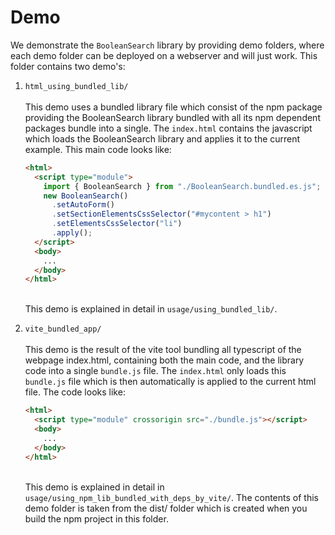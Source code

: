 # Demo

We demonstrate the `BooleanSearch` library by providing demo folders, where each demo
folder can be deployed on a webserver and will just work. This folder contains two
demo's:

1. `html_using_bundled_lib/` <br><br> This demo uses a bundled library file which
   consist of the npm package providing the BooleanSearch library bundled with all
   its npm dependent packages bundle into a single. The `index.html` contains the
   javascript which loads the BooleanSearch library and applies it to the current
   example. This main code looks like:

   ```html
   <html>
     <script type="module">
       import { BooleanSearch } from "./BooleanSearch.bundled.es.js";
       new BooleanSearch()
         .setAutoForm()
         .setSectionElementsCssSelector("#mycontent > h1")
         .setElementsCssSelector("li")
         .apply();
     </script>
     <body>
       ...
     </body>
   </html>
   ```

   <br>This demo is explained in detail in `usage/using_bundled_lib/`.

2. `vite_bundled_app/` <br><br> This demo is the result of the vite tool bundling all
   typescript of the webpage index.html, containing both the main code, and the
   library code into a single `bundle.js` file. The `index.html` only loads this
   `bundle.js` file which is then automatically is applied to the current html file.
   The code looks like:

   ```html
   <html>
     <script type="module" crossorigin src="./bundle.js"></script>
     <body>
       ...
     </body>
   </html>
   ```

   <br>This demo is explained in detail in
   `usage/using_npm_lib_bundled_with_deps_by_vite/`. The contents of this demo folder
   is taken from the dist/ folder which is created when you build the npm project in
   this folder.
